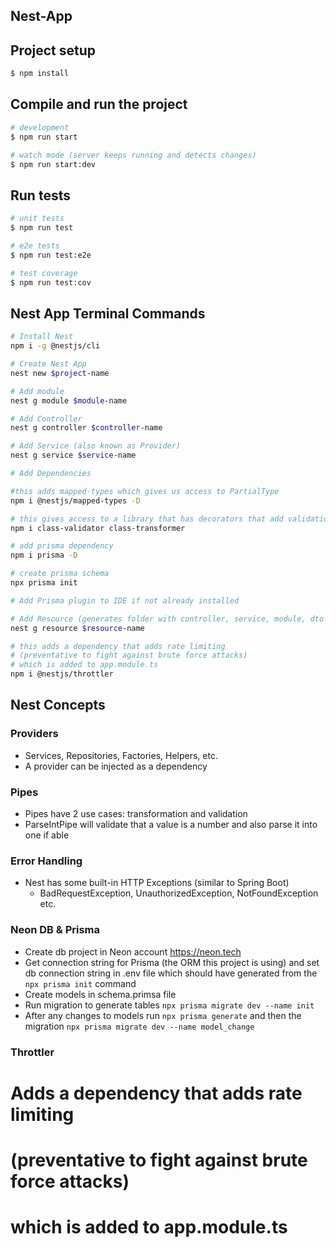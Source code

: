 ## Nest-App

## Project setup

```bash
$ npm install
```

## Compile and run the project

```bash
# development
$ npm run start

# watch mode (server keeps running and detects changes)
$ npm run start:dev
```

## Run tests

```bash
# unit tests
$ npm run test

# e2e tests
$ npm run test:e2e

# test coverage
$ npm run test:cov
```

## Nest App Terminal Commands

```bash
# Install Nest
npm i -g @nestjs/cli  

# Create Nest App
nest new $project-name 

# Add module
nest g module $module-name

# Add Controller
nest g controller $controller-name

# Add Service (also known as Provider)
nest g service $service-name

# Add Dependencies

#this adds mapped-types which gives us access to PartialType
npm i @nestjs/mapped-types -D

# this gives access to a library that has decorators that add validation to our dtos
npm i class-validator class-transformer

# add prisma dependency
npm i prisma -D

# create prisma schema
npx prisma init

# Add Prisma plugin to IDE if not already installed

# Add Resource (generates folder with controller, service, module, dto and entities all at once)
nest g resource $resource-name

# this adds a dependency that adds rate limiting 
# (preventative to fight against brute force attacks)
# which is added to app.module.ts
npm i @nestjs/throttler

```

## Nest Concepts

### Providers

- Services, Repositories, Factories, Helpers, etc.
- A provider can be injected as a dependency

### Pipes

- Pipes have 2 use cases: transformation and validation
- ParseIntPipe will validate that a value is a number and also parse it into one if able

### Error Handling

- Nest has some built-in HTTP Exceptions (similar to Spring Boot)
    - BadRequestException, UnauthorizedException, NotFoundException etc.

### Neon DB & Prisma

- Create db project in Neon account https://neon.tech
- Get connection string for Prisma (the ORM this project is using) and set db connection string in .env file which
  should have generated from the `npx prisma init` command
- Create models in schema.primsa file
- Run migration to generate tables `npx prisma migrate dev --name init`
- After any changes to models run `npx prisma generate` and then the migration
  `npx prisma migrate dev --name model_change`

### Throttler
# Adds a dependency that adds rate limiting
# (preventative to fight against brute force attacks)
# which is added to app.module.ts
